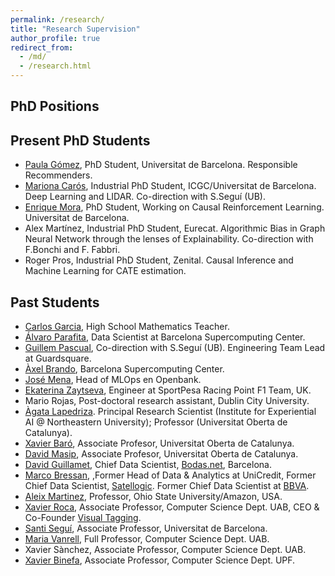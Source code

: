 ```yaml
---
permalink: /research/
title: "Research Supervision"
author_profile: true
redirect_from: 
  - /md/
  - /research.html
---
```



## PhD Positions

## Present PhD Students
+ [Paula Gómez](https://www.linkedin.com/in/paulagd-1995), PhD Student, Universitat de Barcelona. Responsible Recommenders.
+ [Mariona Carós](https://www.linkedin.com/in/mariona-c-a7bb91105), Industrial PhD Student, ICGC/Universitat de Barcelona. Deep Learning and LIDAR. Co-direction with S.Seguí (UB).
+ [Enrique Mora](https://es.linkedin.com/in/enrique-mora-ayala-4414131), PhD Student, Working on Causal Reinforcement Learning. Universitat de Barcelona. 
+ Alex Martínez, Industrial PhD Student, Eurecat. Algorithmic Bias in Graph Neural Network through the lenses of Explainability. Co-direction with F.Bonchi and F. Fabbri.
+ Roger Pros, Industrial PhD Student, Zenital. Causal Inference and Machine Learning for CATE estimation.

## Past Students
+ [Carlos Garcia](https://www.linkedin.com/in/carlos-garcia-rodriguez/), High School Mathematics Teacher.  
+ [Álvaro Parafita](https://www.linkedin.com/in/alvaroparafita/), Data Scientist at Barcelona Supercomputing Center.
+ [Guillem Pascual](https://www.linkedin.com/in/gpascualg/), Co-direction with S.Seguí (UB). Engineering Team Lead at Guardsquare. 
+ [Àxel Brando](http://axelbrando.github.io/), Barcelona Supercomputing Center.
+ [José Mena](https://www.linkedin.com/in/jose-mena-2312645/), Head of MLOps en Openbank. 
+ [Ekaterina Zaytseva](https://www.linkedin.com/in/ekaterina-zaytseva-758b5311/), Engineer at SportPesa Racing Point F1 Team, UK.
+ Mario Rojas, Post-doctoral research assistant, Dublin City University.
+ [Àgata Lapedriza](http://sunai.uoc.edu/~agata/). Principal Research Scientist (Institute for Experiential AI @ Northeastern University); Professor (Universitat Oberta de Catalunya).
+ [Xavier Baró](http://sunai.uoc.edu/), Associate Profesor, Universitat Oberta de Catalunya.
+ [David Masip](http://www.cvc.uab.es/~davidm/), Associate Profesor, Universitat Oberta de Catalunya.
+ [David Guillamet](https://www.linkedin.com/in/davidguillamet/?ppe=1), Chief Data Scientist, [Bodas.net](https://www.bodas.net/), Barcelona.
+ [Marco Bressan](https://www.linkedin.com/in/mbressan/?ppe=1),  ,Former Head of Data & Analytics at UniCredit, Former Chief Data Scientist, [Satellogic](https://www.satellogic.com/). Former Chief Data Scientist at [BBVA](https://www.bbva.com/en/). 
+ [Aleix Martinez](http://www2.ece.ohio-state.edu/~aleix/), Professor, Ohio State University/Amazon, USA.
+ [Xavier Roca](https://www.linkedin.com/in/xavierroca/?ppe=1), Associate Professor, Computer Science Dept. UAB, CEO & Co-Founder [Visual Tagging](https://visual-tagging.com/en). 
+ [Santi Seguí](http://www.cvc.uab.es/people/ssegui/),  Associate Professor, Universitat de Barcelona.
+ [Maria Vanrell](http://www.cat.uab.cat/~maria/), Full Professor, Computer Science Dept. UAB.
+ Xavier Sànchez, Associate Professor, Computer Science Dept. UAB.
+ [Xavier Binefa](https://www.upf.edu/web/etic/entry/-/-/53910/409/xavier-binefa), Associate Professor, Computer Science Dept. UPF.
